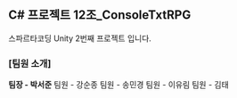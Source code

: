## C# 프로젝트 12조_ConsoleTxtRPG

스파르타코딩 Unity 2번째 프로젝트 입니다.

### [팀원 소개]
**팀장 - 박서준**</span>
팀원 - 강순종
팀원 - 송민경
팀원 - 이유림
팀원 - 김태
